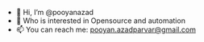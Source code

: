 - 👋 Hi, I’m @pooyanazad
- 👀 Who is interested in Opensource and automation 
- 📫 You can reach me: pooyan.azadparvar@gmail.com
